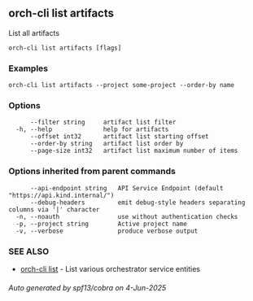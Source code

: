## orch-cli list artifacts

List all artifacts

```
orch-cli list artifacts [flags]
```

### Examples

```
orch-cli list artifacts --project some-project --order-by name
```

### Options

```
      --filter string     artifact list filter
  -h, --help              help for artifacts
      --offset int32      artifact list starting offset
      --order-by string   artifact list order by
      --page-size int32   artifact list maximum number of items
```

### Options inherited from parent commands

```
      --api-endpoint string   API Service Endpoint (default "https://api.kind.internal/")
      --debug-headers         emit debug-style headers separating columns via '|' character
  -n, --noauth                use without authentication checks
  -p, --project string        Active project name
  -v, --verbose               produce verbose output
```

### SEE ALSO

* [orch-cli list](orch-cli_list.md)	 - List various orchestrator service entities

###### Auto generated by spf13/cobra on 4-Jun-2025
